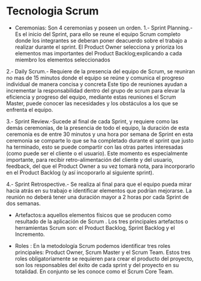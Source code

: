 # Tecnologia Scrum
- Ceremonias: Son 4 ceremonias y poseen un orden.
1.- Sprint Planning.- Es el inicio del Sprint, para ello se reune el equipo Scrum completo donde los integrantes se deberan poner deacuerdo sobre el trabajo a realizar durante el sprint.
El Product Owner selecciona y prioriza los elementos mas importantes del Product Backlog;explicando a cada miembro los elementos seleccionados

2.- Daily Scrum.- Requiere de la presencia del equipo de Scrum, se reuniran no mas de 15 minutos donde el equipo se reúne y comunica el progreso individual de manera concisa y concreta
Este tipo de reuniones ayudan a incrementar la responsabilidad dentro del grupo de scrum para elevar la eficiencia y progreso del equipo, mediante estas reuniones el Scrum Master, puede conocer las necesidades y los obstáculos a los que se enfrenta el equipo.

3.- Sprint Review.-Sucede al final de cada Sprint, y requiere como las demás ceremonias, de la presencia de todo el equipo, la duración de esta ceremonia es de entre 30 minutos y una hora por semana de Sprint en esta ceremonia se comparte lo que se ha completado durante el sprint que justo ha terminado, esto se puede compartir con las otras partes interesadas (como puede ser el cliente o el usuario). 
Este momento es especialmente importante, para recibir retro-alimentación del cliente y del usuario, feedback, del que el Product Owner a su vez tomará nota, para incorporarlo en el Product Backlog (y así incoporarlo al siguiente sprint).

4.- Sprint Retrospective.- Se realiza al final para que el equipo pueda mirar hacia atrás en su trabajo e identificar elementos que podrían mejorarse. La reunión no deberá tener una duración mayor a 2 horas por cada Sprint de dos semanas.

- Artefactos:a aquellos elementos físicos que se producen como resultado de la aplicación de Scrum . Los tres principales artefactos o herramientas Scrum son: el Product Backlog, Sprint Backlog y el Incremento.


-  Roles : En la metodología Scrum podemos identificar tres roles principales: Product Owner, Scrum Master y el Scrum Team. Estos tres roles obligatoriamente se requieren para crear el producto del proyecto, son los responsables del éxito de cada sprint y del proyecto en su totalidad. En conjunto se les conoce como el Scrum Core Team.
